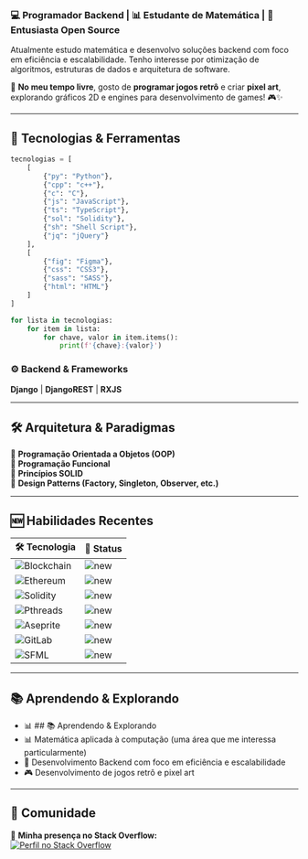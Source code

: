
### 💻 Programador Backend | 📊 Estudante de Matemática | 🚀 Entusiasta Open Source  

Atualmente estudo matemática e desenvolvo soluções backend com foco em eficiência e escalabilidade. Tenho interesse por otimização de algoritmos, estruturas de dados e arquitetura de software.  

📌 **No meu tempo livre**, gosto de **programar jogos retrô** e criar **pixel art**, explorando gráficos 2D e engines para desenvolvimento de games! 🎮✨  

---

## 🚀 Tecnologias & Ferramentas  
```python
tecnologias = [
    [
        {"py": "Python"},
        {"cpp": "c++"},
        {"c": "C"},
        {"js": "JavaScript"},
        {"ts": "TypeScript"},
        {"sol": "Solidity"},
        {"sh": "Shell Script"},
        {"jq": "jQuery"}
    ],
    [
        {"fig": "Figma"},
        {"css": "CSS3"},
        {"sass": "SASS"},
        {"html": "HTML"}
    ]
]

for lista in tecnologias:
    for item in lista:
        for chave, valor in item.items():
            print(f'{chave}:{valor}')
```

### ⚙️ Backend & Frameworks  

**Django** | **DjangoREST** | **RXJS**

---

## 🛠 Arquitetura & Paradigmas  

🔹 **Programação Orientada a Objetos (OOP)**  
🔹 **Programação Funcional**  
🔹 **Princípios SOLID**  
🔹 **Design Patterns (Factory, Singleton, Observer, etc.)**  

---

## 🆕 Habilidades Recentes  

| 🛠 Tecnologia | 🚀 Status |
|--------------|----------|
| ![Blockchain](https://img.shields.io/badge/Blockchain-0E76A8?style=for-the-badge&logo=blockchaindotcom&logoColor=white) | ![new](https://img.shields.io/badge/new-red?style=for-the-badge&logoColor=white) |
| ![Ethereum](https://img.shields.io/badge/Ethereum-3C3C3D.svg?style=for-the-badge&logo=Ethereum&logoColor=white) | ![new](https://img.shields.io/badge/new-red?style=for-the-badge&logoColor=white) |
| ![Solidity](https://img.shields.io/badge/Solidity-363636?logo=solidity&logoColor=fff&style=for-the-badge) | ![new](https://img.shields.io/badge/new-red?style=for-the-badge&logoColor=white) |
| ![Pthreads](https://img.shields.io/badge/Pthreads-0078D4?style=for-the-badge&logo=c&logoColor=white) | ![new](https://img.shields.io/badge/new-red?style=for-the-badge&logoColor=white) |
| ![Aseprite](https://img.shields.io/badge/Aseprite-7D929E.svg?style=for-the-badge&logo=Aseprite&logoColor=white) | ![new](https://img.shields.io/badge/new-red?style=for-the-badge&logoColor=white) |
| ![GitLab](https://img.shields.io/badge/GitLab-FC6D26.svg?style=for-the-badge&logo=GitLab&logoColor=white) | ![new](https://img.shields.io/badge/new-red?style=for-the-badge&logoColor=white) |
| ![SFML](https://img.shields.io/badge/SFML-8CC445.svg?style=for-the-badge&logo=SFML&logoColor=white) | ![new](https://img.shields.io/badge/new-red?style=for-the-badge&logoColor=white) |

---

## 📚 Aprendendo & Explorando  
- 📊 ## 📚 Aprendendo & Explorando  
- 📊 Matemática aplicada à computação (uma área que me interessa particularmente)  
- 🔧 Desenvolvimento Backend com foco em eficiência e escalabilidade  
- 🎮 Desenvolvimento de jogos retrô e pixel art  

---

## 💬 Comunidade  

📌 **Minha presença no Stack Overflow:**  
[![Perfil no Stack Overflow](https://es.stackoverflow.com/users/flair/329668.png)](https://es.stackoverflow.com/users/329668/cardosource)  


